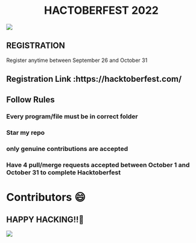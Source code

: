   <H1><center><B>HACTOBERFEST 2022</B> </center> </H1>
  
  <img src ='https://github.com/Srishti44-g/HACTOBERFEST-2022/blob/main/Hactoberfest2022.png'>
 <H2>REGISTRATION</h2>
  Register anytime between September 26 and October 31
  <h2>Registration Link :https://hacktoberfest.com/ </h2>
  
  <h2> Follow Rules</h2>
  <h3> Every program/file must be in correct folder</h3>
  <h3> Star my repo </h3>
  <h3> only genuine contributions are accepted</h3> 
  
  <h3>Have 4 pull/merge requests accepted between October 1 and October 31 to complete Hacktoberfest</h3>
  
 # Contributors 😄
 ## HAPPY HACKING!!🥳
 
 <a href="https://github.com/Srishti44-g/HACTOBERFEST-2022-For-all-Begineers/graphs/contributors">
  <img src="https://contrib.rocks/image?repo=Srishti44-g/HACTOBERFEST-2022-For-all-Begineers" />
</a>

